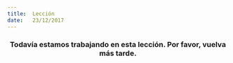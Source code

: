 ```yaml
---
title:  Lección
date:   23/12/2017
---
```


### <center>Todavía estamos trabajando en esta lección. Por favor, vuelva más tarde.</center>